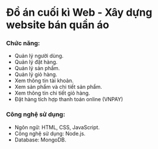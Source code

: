 # Đồ án cuối kì Web - Xây dựng website bán quần áo

### Chức năng:

* Quản lý người dùng.
* Quản lý đặt hàng.
* Quản lý sản phẩm.
* Quản lý giỏ hàng.
* Xem thông tin tài khoản.
* Xem sản phẩm và chi tiết sản phẩm.
* Xem thông tin chi tiết giỏ hàng.
* Đặt hàng tích hợp thanh toán online (VNPAY)


### Công nghệ sử dụng:
* Ngôn ngữ: HTML, CSS, JavaScript.
* Công nghệ sử dụng: Node.js.
* Database: MongoDB.




